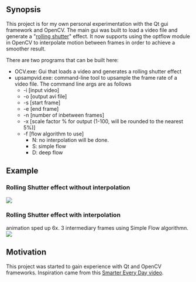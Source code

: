 ## Synopsis

This project is for my own personal experimentation with the Qt gui framework and OpenCV.  The main gui was built to load
 a video file and generate a "[rolling shutter](https://en.wikipedia.org/wiki/Rolling_shutter)" effect.  It now supports
 using the optflow module in OpenCV to interpolate motion between frames in order to achieve a smoother result.

There are two programs that can be built here: 
* OCV.exe: Gui that loads a video and generates a rolling shutter effect
* upsampvid.exe: command-line tool to upsample the frame rate of a video file.  The command line args are as follows
  * -i [input video]
  * -o [output avi file]
  * -s [start frame]
  * -e [end frame]
  * -n [number of inbetween frames]
  * -x [scale factor % for output (1-100, will be rounded to the nearest 5%)]
  * -f [flow algorithm to use]
    * N: no interpolation will be done.
    * S: simple flow
    * D: deep flow

## Example

### Rolling Shutter effect without interpolation

![](http://i.imgur.com/c5ElxgQ.gifv)

### Rolling Shutter effect with interpolation

animation sped up 6x.  3 intermediary frames using Simple Flow algorithmn.
![](http://i.imgur.com/YaJ94z1.gifv)

## Motivation

This project was started to gain experience with Qt and OpenCV frameworks.
Inspiration came from this [Smarter Every Day video](https://www.youtube.com/watch?v=dNVtMmLlnoE).

